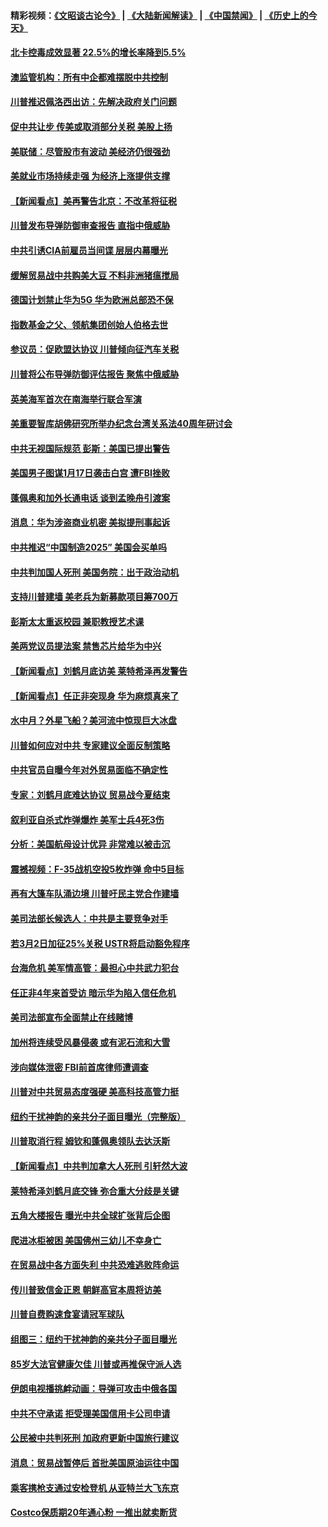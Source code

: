 #### 精彩视频：[《文昭谈古论今》](https://github.com/gfw-breaker/wenzhao/blob/master/README.md?t=01180031) | [《大陆新闻解读》](https://github.com/gfw-breaker/ntdtv-comedy/blob/master/README.md?t=01180031) | [《中国禁闻》](https://github.com/gfw-breaker/ntdtv-news/blob/master/README.md?t=01180031) | [《历史上的今天》](https://github.com/gfw-breaker/today-in-history/blob/master/README.md?t=01180031) 

#### [北卡控毒成效显著 22.5%的增长率降到5.5%](../pages/nsc412/n10983187.md?t=01180031) 

#### [澳监管机构：所有中企都难摆脱中共控制](../pages/nsc412/n10983591.md?t=01180031) 

#### [川普推迟佩洛西出访：先解决政府关门问题](../pages/nsc412/n10983416.md?t=01180031) 

#### [促中共让步 传美或取消部分关税 美股上扬](../pages/nsc412/n10983410.md?t=01180031) 

#### [美联储：尽管股市有波动 美经济仍很强劲](../pages/nsc412/n10983394.md?t=01180031) 

#### [美就业市场持续走强 为经济上涨提供支撑](../pages/nsc412/n10983238.md?t=01180031) 

#### [【新闻看点】美再警告北京：不改革将征税](../pages/nsc412/n10982896.md?t=01180031) 

#### [川普发布导弹防御审查报告 直指中俄威胁](../pages/nsc412/n10982865.md?t=01180031) 

#### [中共引诱CIA前雇员当间谍 层层内幕曝光](../pages/nsc412/n10983054.md?t=01180031) 

#### [缓解贸易战中共购美大豆 不料非洲猪瘟搅局](../pages/nsc412/n10983126.md?t=01180031) 

#### [德国计划禁止华为5G 华为欧洲总部恐不保](../pages/nsc412/n10982951.md?t=01180031) 

#### [指数基金之父、领航集团创始人伯格去世](../pages/nsc412/n10982830.md?t=01180031) 

#### [参议员：促欧盟达协议 川普倾向征汽车关税](../pages/nsc412/n10982456.md?t=01180031) 

#### [川普将公布导弹防御评估报告 聚焦中俄威胁](../pages/nsc412/n10982323.md?t=01180031) 

#### [英美海军首次在南海举行联合军演](../pages/nsc412/n10981956.md?t=01180031) 

#### [美重要智库胡佛研究所举办纪念台湾关系法40周年研讨会](../pages/nsc412/n10981581.md?t=01180031) 

#### [中共无视国际规范 彭斯：美国已提出警告](../pages/nsc412/n10980891.md?t=01180031) 

#### [美国男子图谋1月17日袭击白宫 遭FBI挫败](../pages/nsc412/n10981236.md?t=01180031) 

#### [蓬佩奥和加外长通电话 谈到孟晚舟引渡案](../pages/nsc412/n10980431.md?t=01180031) 

#### [消息：华为涉盗商业机密 美拟提刑事起诉](../pages/nsc412/n10980593.md?t=01180031) 

#### [中共推迟“中国制造2025” 美国会买单吗](../pages/nsc412/n10980497.md?t=01180031) 

#### [中共判加国人死刑 美国务院：出于政治动机](../pages/nsc412/n10980469.md?t=01180031) 

#### [支持川普建墙 美老兵为新募款项目筹700万](../pages/nsc412/n10980304.md?t=01180031) 

#### [彭斯太太重返校园 兼职教授艺术课](../pages/nsc412/n10980254.md?t=01180031) 

#### [美两党议员提法案 禁售芯片给华为中兴](../pages/nsc412/n10980446.md?t=01180031) 

#### [【新闻看点】刘鹤月底访美 莱特希泽再发警告](../pages/nsc412/n10980237.md?t=01180031) 

#### [【新闻看点】任正非突现身 华为麻烦真来了](../pages/nsc412/n10980235.md?t=01180031) 

#### [水中月？外星飞船？美河流中惊现巨大冰盘](../pages/nsc412/n10980218.md?t=01180031) 

#### [川普如何应对中共 专家建议全面反制策略](../pages/nsc412/n10980184.md?t=01180031) 

#### [中共官员自曝今年对外贸易面临不确定性](../pages/nsc412/n10979984.md?t=01180031) 

#### [专家：刘鹤月底难达协议 贸易战今夏结束](../pages/nsc412/n10979976.md?t=01180031) 

#### [叙利亚自杀式炸弹爆炸 美军士兵4死3伤](../pages/nsc412/n10979913.md?t=01180031) 

#### [分析：美国航母设计优异 非常难以被击沉](../pages/nsc412/n10979292.md?t=01180031) 

#### [震撼视频：F-35战机空投5枚炸弹 命中5目标](../pages/nsc412/n10978711.md?t=01180031) 

#### [再有大篷车队涌边境 川普吁民主党合作建墙](../pages/nsc412/n10978161.md?t=01180031) 

#### [美司法部长候选人：中共是主要竞争对手](../pages/nsc412/n10978457.md?t=01180031) 

#### [若3月2日加征25%关税 USTR将启动豁免程序](../pages/nsc412/n10978421.md?t=01180031) 

#### [台海危机 美军情高管：最担心中共武力犯台](../pages/nsc412/n10978241.md?t=01180031) 

#### [任正非4年来首受访 暗示华为陷入信任危机](../pages/nsc412/n10977688.md?t=01180031) 

#### [美司法部宣布全面禁止在线赌博](../pages/nsc412/n10977967.md?t=01180031) 

#### [加州将连续受风暴侵袭 或有泥石流和大雪](../pages/nsc412/n10978010.md?t=01180031) 

#### [涉向媒体泄密 FBI前首席律师遭调查](../pages/nsc412/n10977862.md?t=01180031) 

#### [川普对中共贸易态度强硬 美高科技高管力挺](../pages/nsc412/n10977844.md?t=01180031) 

#### [纽约干扰神韵的亲共分子面目曝光（完整版）](../pages/nsc412/n10977993.md?t=01180031) 

#### [川普取消行程 姆钦和蓬佩奥领队去达沃斯](../pages/nsc412/n10977828.md?t=01180031) 

#### [【新闻看点】中共判加拿大人死刑 引轩然大波](../pages/nsc412/n10977667.md?t=01180031) 

#### [莱特希泽刘鹤月底交锋 弥合重大分歧是关键](../pages/nsc412/n10977740.md?t=01180031) 

#### [五角大楼报告 曝光中共全球扩张背后企图](../pages/nsc412/n10977657.md?t=01180031) 

#### [爬进冰柜被困 美国佛州三幼儿不幸身亡](../pages/nsc412/n10977384.md?t=01180031) 

#### [在贸易战中各方面失利 中共恐难逃败阵命运](../pages/nsc412/n10977366.md?t=01180031) 

#### [传川普致信金正恩 朝鲜高官本周将访美](../pages/nsc412/n10976756.md?t=01180031) 

#### [川普自费购速食宴请冠军球队](../pages/nsc412/n10976460.md?t=01180031) 

#### [组图三：纽约干扰神韵的亲共分子面目曝光](../pages/nsc412/n10976545.md?t=01180031) 

#### [85岁大法官健康欠佳 川普或再推保守派人选](../pages/nsc412/n10975835.md?t=01180031) 

#### [伊朗电视播挑衅动画：导弹可攻击中俄各国](../pages/nsc412/n10976504.md?t=01180031) 

#### [中共不守承诺 拒受理美国信用卡公司申请](../pages/nsc412/n10975605.md?t=01180031) 

#### [公民被中共判死刑 加政府更新中国旅行建议](../pages/nsc412/n10976159.md?t=01180031) 

#### [消息：贸易战暂停后 首批美国原油运往中国](../pages/nsc412/n10976142.md?t=01180031) 

#### [乘客携枪支通过安检登机 从亚特兰大飞东京](../pages/nsc412/n10975819.md?t=01180031) 

#### [Costco保质期20年通心粉 一推出就卖断货](../pages/nsc412/n10975844.md?t=01180031) 

